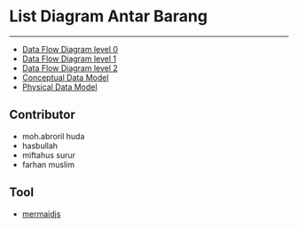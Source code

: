 # List Diagram Antar Barang

---

- [Data Flow Diagram level 0](https://github.com/abrordc/diagram-flow/blob/main/source/dfd0.md)
- [Data Flow Diagram level 1](https://github.com/abrordc/diagram-flow/blob/main/source/dfd1.md)
- [Data Flow Diagram level 2](https://github.com/abrordc/diagram-flow/blob/main/source/dfd2.md)
- [Conceptual Data Model](https://github.com/abrordc/diagram-flow/blob/main/source/cdm.md)
- [Physical Data Model](https://github.com/abrordc/diagram-flow/blob/main/source/pdm.md)

## Contributor

- moh.abroril huda
- hasbullah
- miftahus surur
- farhan muslim

## Tool

- [mermaidjs](https://mermaid.js.org/)
